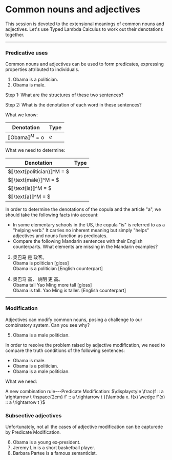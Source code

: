 # Common nouns and adjectives

This session is devoted to the extensional meanings of common nouns and adjectives. Let's use Typed Lambda Calculus to work out their denotations together. 

---
### Predicative uses

Common nouns and adjectives can be used to form predicates, expressing properties attributed to individuals.   

1. Obama is a politician.
2. Obama is male.

Step 1: What are the structures of these two sentences?

Step 2: What is the denotation of each word in these sentences? 

What we know: 

|  Denotation  | Type    |
|----------|----------|
| $⟦\text{Obama}⟧^M = \text{o}$ | $e$ | 
 

What we need to determine:  

|  Denotation  | Type    |
|----------|----------|
| $⟦\text{politician}⟧^M = $ |  |
| $⟦\text{male}⟧^M = $ |  |
| $⟦\text{is}⟧^M = $ |   |
| $⟦\text{a}⟧^M = $   |    |

In order to determine the denotations of the copula and the article "a", we should take the following facts into account:

- In some elementary schools in the US, the copula "is" is referred to as a "helping verb." It carries no inherent meaning but simply "helps" adjectives and nouns function as predicates.
- Compare the following Mandarin sentences with their English counterparts. What elements are missing in the Mandarin examples?   

3. 奥巴马 是 政客。<br>
   Obama is politician [gloss] <br>
   Obama is a politician [English counterpart]
   
4. 奥巴马 高，   姚明      更   高。 <br>
   Obama tall  Yao Ming more tall [gloss] <br>
   Obama is tall. Yao Ming is taller. [English counterpart]

--- 

### Modification

Adjectives can modify common nouns, posing a challenge to our combinatory system. Can you see why? 

5. Obama is a male politician. 

In order to resolve the problem raised by adjective modification, we need to compare the truth conditions of the following sentences:

- Obama is male.
- Obama is a politician.
- Obama is a male politician. 

What we need: 

A new combination rule---Predicate Modification: $\displaystyle \frac{f :: a \rightarrow t \hspace{2cm} f' :: a \rightarrow t }{\lambda x. f(x) \wedge f'(x) :: a \rightarrow t }$

### Subsective adjectives 

Unfortunately, not all the cases of adjective modification can be capturede by Predicate Modification. 

6. Obama is a young ex-president.
7. Jeremy Lin is a short basketball player.
8. Barbara Partee is a famous semanticist.


